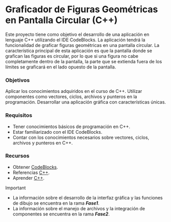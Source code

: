 # Graficador de Figuras Geométricas en Pantalla Circular (C++)

Este proyecto tiene como objetivo el desarrollo de una aplicación en lenguaje C++ utilizando el IDE CodeBlocks. La aplicación tendrá la funcionalidad de graficar figuras geométricas en una pantalla circular. La característica principal de esta aplicación es que la pantalla donde se grafican las figuras es circular, por lo que si una figura no cabe completamente dentro de la pantalla, la parte que se extienda fuera de los límites se graficará en el lado opuesto de la pantalla.

### Objetivos
Aplicar los conocimientos adquiridos en el curso de C++.
Utilizar componentes como vectores, ciclos, archivos y punteros en la programación.
Desarrollar una aplicación gráfica con características únicas.

### Requisitos
- Tener conocimientos básicos de programación en C++.
- Estar familiarizado con el IDE CodeBlocks.
- Contar con los conocimientos necesarios sobre vectores, ciclos, archivos y punteros en C++.

### Recursos
- Obtener [CodeBlocks](https://www.codeblocks.org/downloads/).
- Referencias [C++](http://cppreference.com/).
- Aprender [C++](https://www.w3schools.com/cpp/).

> [!IMPORTANT]
> - La información sobre el desarrollo de la interfaz gráfica y las funciones de dibujo se encuentra en la rama ***Fase1***.
> - La información sobre el manejo de archivos y la integración de componentes se encuentra en la rama ***Fase2***.
